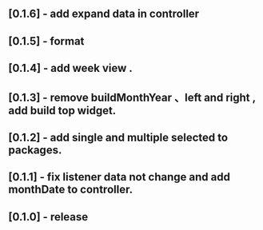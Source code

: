 ## [0.1.6] - add expand data in controller

## [0.1.5] -  format

## [0.1.4] -  add week view .

## [0.1.3] -  remove buildMonthYear 、left and right , add build top widget.

## [0.1.2] -  add single and multiple selected to packages.

## [0.1.1] - fix listener data not change and add monthDate to controller.

## [0.1.0] - release

